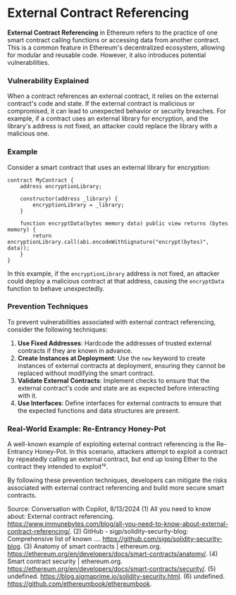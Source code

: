 # External Contract Referencing

**External Contract Referencing** in Ethereum refers to the practice of one smart contract calling functions or accessing data from another contract. This is a common feature in Ethereum's decentralized ecosystem, allowing for modular and reusable code. However, it also introduces potential vulnerabilities.

### Vulnerability Explained
When a contract references an external contract, it relies on the external contract's code and state. If the external contract is malicious or compromised, it can lead to unexpected behavior or security breaches. For example, if a contract uses an external library for encryption, and the library's address is not fixed, an attacker could replace the library with a malicious one.

### Example
Consider a smart contract that uses an external library for encryption:

```solidity
contract MyContract {
    address encryptionLibrary;

    constructor(address _library) {
        encryptionLibrary = _library;
    }

    function encryptData(bytes memory data) public view returns (bytes memory) {
        return encryptionLibrary.call(abi.encodeWithSignature("encrypt(bytes)", data));
    }
}
```

In this example, if the `encryptionLibrary` address is not fixed, an attacker could deploy a malicious contract at that address, causing the `encryptData` function to behave unexpectedly.

### Prevention Techniques
To prevent vulnerabilities associated with external contract referencing, consider the following techniques:

1. **Use Fixed Addresses**: Hardcode the addresses of trusted external contracts if they are known in advance.
2. **Create Instances at Deployment**: Use the `new` keyword to create instances of external contracts at deployment, ensuring they cannot be replaced without modifying the smart contract.
3. **Validate External Contracts**: Implement checks to ensure that the external contract's code and state are as expected before interacting with it.
4. **Use Interfaces**: Define interfaces for external contracts to ensure that the expected functions and data structures are present.

### Real-World Example: Re-Entrancy Honey-Pot
A well-known example of exploiting external contract referencing is the Re-Entrancy Honey-Pot. In this scenario, attackers attempt to exploit a contract by repeatedly calling an external contract, but end up losing Ether to the contract they intended to exploit¹².

By following these prevention techniques, developers can mitigate the risks associated with external contract referencing and build more secure smart contracts.



Source: Conversation with Copilot, 8/13/2024
(1) All you need to know about: External contract referencing. https://www.immunebytes.com/blog/all-you-need-to-know-about-external-contract-referencing/.
(2) GitHub - sigp/solidity-security-blog: Comprehensive list of known .... https://github.com/sigp/solidity-security-blog.
(3) Anatomy of smart contracts | ethereum.org. https://ethereum.org/en/developers/docs/smart-contracts/anatomy/.
(4) Smart contract security | ethereum.org. https://ethereum.org/en/developers/docs/smart-contracts/security/.
(5) undefined. https://blog.sigmaprime.io/solidity-security.html.
(6) undefined. https://github.com/ethereumbook/ethereumbook.